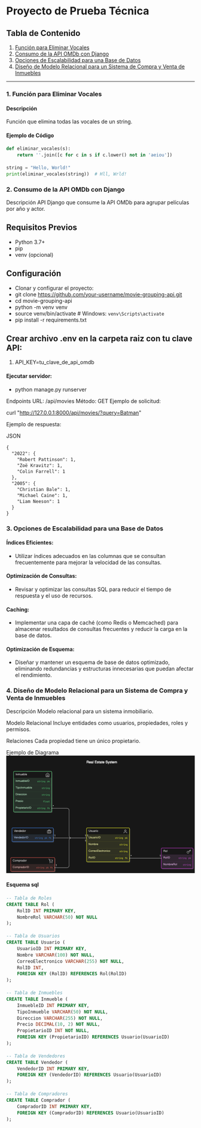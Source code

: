# Proyecto de Prueba Técnica

## Tabla de Contenido
1. [Función para Eliminar Vocales](#1-función-para-eliminar-vocales)
2. [Consumo de la API OMDb con Django](#2-consumo-de-la-api-omdb-con-django)
3. [Opciones de Escalabilidad para una Base de Datos](#3-opciones-de-escalabilidad-para-una-base-de-datos)
4. [Diseño de Modelo Relacional para un Sistema de Compra y Venta de Inmuebles](#4-diseño-de-modelo-relacional-para-un-sistema-de-compra-y-venta-de-inmuebles)

---

### 1. Función para Eliminar Vocales
#### Descripción
Función que elimina todas las vocales de un string.

#### Ejemplo de Código
```python
def eliminar_vocales(s):
    return ''.join([c for c in s if c.lower() not in 'aeiou'])

string = "Hello, World!"
print(eliminar_vocales(string))  # Hll, Wrld!
```

### 2. Consumo de la API OMDb con Django
Descripción
API Django que consume la API OMDb para agrupar películas por año y actor.

## Requisitos Previos
- Python 3.7+
- pip
- venv (opcional)
## Configuración
- Clonar y configurar el proyecto:
- git clone https://github.com/your-username/movie-grouping-api.git
- cd movie-grouping-api
- python -m venv venv
- source venv/bin/activate  # Windows: `venv\Scripts\activate`
- pip install -r requirements.txt

## Crear archivo .env en la carpeta raiz con tu clave API:

1. API_KEY=tu_clave_de_api_omdb

#### Ejecutar servidor:

- python manage.py runserver

Endpoints
URL: /api/movies
Método: GET
Ejemplo de solicitud:

curl "http://127.0.0.1:8000/api/movies/?query=Batman"

Ejemplo de respuesta:

JSON
```
{
  "2022": {
    "Robert Pattinson": 1,
    "Zoë Kravitz": 1,
    "Colin Farrell": 1
  },
  "2005": {
    "Christian Bale": 1,
    "Michael Caine": 1,
    "Liam Neeson": 1
  }
}
```

### 3. Opciones de Escalabilidad para una Base de Datos
#### Índices Eficientes:
- Utilizar índices adecuados en las columnas que se consultan frecuentemente para mejorar la velocidad de las consultas.

#### Optimización de Consultas:
- Revisar y optimizar las consultas SQL para reducir el tiempo de respuesta y el uso de recursos.

#### Caching:
- Implementar una capa de caché (como Redis o Memcached) para almacenar resultados de consultas frecuentes y reducir la carga en la base de datos.

#### Optimización de Esquema:
- Diseñar y mantener un esquema de base de datos optimizado, eliminando redundancias y estructuras innecesarias que puedan afectar el rendimiento.

### 4. Diseño de Modelo Relacional para un Sistema de Compra y Venta de Inmuebles
Descripción
Modelo relacional para un sistema inmobiliario.

Modelo Relacional
Incluye entidades como usuarios, propiedades, roles y permisos.

Relaciones
Cada propiedad tiene un único propietario.

Ejemplo de Diagrama
![Texto alternativo](https://raw.githubusercontent.com/oscarjsv/prueba_foxor/main/diagram.png "Diagrama")

#### Esquema sql
```sql
-- Tabla de Roles
CREATE TABLE Rol (
    RolID INT PRIMARY KEY,
    NombreRol VARCHAR(50) NOT NULL
);

-- Tabla de Usuarios
CREATE TABLE Usuario (
    UsuarioID INT PRIMARY KEY,
    Nombre VARCHAR(100) NOT NULL,
    CorreoElectronico VARCHAR(255) NOT NULL,
    RolID INT,
    FOREIGN KEY (RolID) REFERENCES Rol(RolID)
);

-- Tabla de Inmuebles
CREATE TABLE Inmueble (
    InmuebleID INT PRIMARY KEY,
    TipoInmueble VARCHAR(50) NOT NULL,
    Direccion VARCHAR(255) NOT NULL,
    Precio DECIMAL(10, 2) NOT NULL,
    PropietarioID INT NOT NULL,
    FOREIGN KEY (PropietarioID) REFERENCES Usuario(UsuarioID)
);

-- Tabla de Vendedores
CREATE TABLE Vendedor (
    VendedorID INT PRIMARY KEY,
    FOREIGN KEY (VendedorID) REFERENCES Usuario(UsuarioID)
);

-- Tabla de Compradores
CREATE TABLE Comprador (
    CompradorID INT PRIMARY KEY,
    FOREIGN KEY (CompradorID) REFERENCES Usuario(UsuarioID)
);
```
